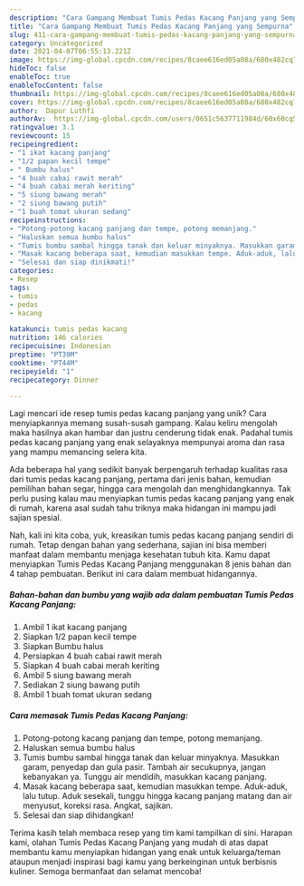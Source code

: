 ```yaml
---
description: "Cara Gampang Membuat Tumis Pedas Kacang Panjang yang Sempurna"
title: "Cara Gampang Membuat Tumis Pedas Kacang Panjang yang Sempurna"
slug: 411-cara-gampang-membuat-tumis-pedas-kacang-panjang-yang-sempurna
category: Uncategorized
date: 2021-04-07T06:55:13.221Z
image: https://img-global.cpcdn.com/recipes/8caee616ed05a08a/680x482cq70/tumis-pedas-kacang-panjang-foto-resep-utama.jpg
hideToc: false
enableToc: true
enableTocContent: false
thumbnail: https://img-global.cpcdn.com/recipes/8caee616ed05a08a/680x482cq70/tumis-pedas-kacang-panjang-foto-resep-utama.jpg
cover: https://img-global.cpcdn.com/recipes/8caee616ed05a08a/680x482cq70/tumis-pedas-kacang-panjang-foto-resep-utama.jpg
author:  Dapur Luthfi
authorAv:  https://img-global.cpcdn.com/users/0651c5637711984d/60x60cq50/avatar.jpg
ratingvalue: 3.1
reviewcount: 15
recipeingredient:
- "1 ikat kacang panjang"
- "1/2 papan kecil tempe"
- " Bumbu halus"
- "4 buah cabai rawit merah"
- "4 buah cabai merah keriting"
- "5 siung bawang merah"
- "2 siung bawang putih"
- "1 buah tomat ukuran sedang"
recipeinstructions:
- "Potong-potong kacang panjang dan tempe, potong memanjang."
- "Haluskan semua bumbu halus"
- "Tumis bumbu sambal hingga tanak dan keluar minyaknya. Masukkan garam, penyedap dan gula pasir. Tambah air secukupnya, jangan kebanyakan ya. Tunggu air mendidih, masukkan kacang panjang."
- "Masak kacang beberapa saat, kemudian masukkan tempe. Aduk-aduk, lalu tutup. Aduk sesekali, tunggu hingga kacang panjang matang dan air menyusut, koreksi rasa. Angkat, sajikan."
- "Selesai dan siap dinikmati!"
categories:
- Resep
tags:
- tumis
- pedas
- kacang

katakunci: tumis pedas kacang 
nutrition: 146 calories
recipecuisine: Indonesian
preptime: "PT39M"
cooktime: "PT44M"
recipeyield: "1"
recipecategory: Dinner

---
```



Lagi mencari ide resep tumis pedas kacang panjang yang unik? Cara menyiapkannya memang susah-susah gampang. Kalau keliru mengolah maka hasilnya akan hambar dan justru cenderung tidak enak. Padahal tumis pedas kacang panjang yang enak selayaknya mempunyai aroma dan rasa yang mampu memancing selera kita.


Ada beberapa hal yang sedikit banyak berpengaruh terhadap kualitas rasa dari tumis pedas kacang panjang, pertama dari jenis bahan, kemudian pemilihan bahan segar, hingga cara mengolah dan menghidangkannya. Tak perlu pusing kalau mau menyiapkan tumis pedas kacang panjang yang enak di rumah, karena asal sudah tahu triknya maka hidangan ini mampu jadi sajian spesial.




Nah, kali ini kita coba, yuk, kreasikan tumis pedas kacang panjang sendiri di rumah. Tetap dengan bahan yang sederhana, sajian ini bisa memberi manfaat dalam membantu menjaga kesehatan tubuh kita. Kamu dapat menyiapkan Tumis Pedas Kacang Panjang menggunakan 8 jenis bahan dan 4 tahap pembuatan. Berikut ini cara dalam membuat hidangannya.

<!--inarticleads1-->

##### Bahan-bahan dan bumbu yang wajib ada dalam pembuatan Tumis Pedas Kacang Panjang:

1. Ambil 1 ikat kacang panjang
1. Siapkan 1/2 papan kecil tempe
1. Siapkan  Bumbu halus
1. Persiapkan 4 buah cabai rawit merah
1. Siapkan 4 buah cabai merah keriting
1. Ambil 5 siung bawang merah
1. Sediakan 2 siung bawang putih
1. Ambil 1 buah tomat ukuran sedang




<!--inarticleads2-->

##### Cara memasak Tumis Pedas Kacang Panjang:

1. Potong-potong kacang panjang dan tempe, potong memanjang.
1. Haluskan semua bumbu halus
1. Tumis bumbu sambal hingga tanak dan keluar minyaknya. Masukkan garam, penyedap dan gula pasir. Tambah air secukupnya, jangan kebanyakan ya. Tunggu air mendidih, masukkan kacang panjang.
1. Masak kacang beberapa saat, kemudian masukkan tempe. Aduk-aduk, lalu tutup. Aduk sesekali, tunggu hingga kacang panjang matang dan air menyusut, koreksi rasa. Angkat, sajikan.
1. Selesai dan siap dihidangkan!



Terima kasih telah membaca resep yang tim kami tampilkan di sini. Harapan kami, olahan Tumis Pedas Kacang Panjang yang mudah di atas dapat membantu kamu menyiapkan hidangan yang enak untuk keluarga/teman ataupun menjadi inspirasi bagi kamu yang berkeinginan untuk berbisnis kuliner. Semoga bermanfaat dan selamat mencoba!
